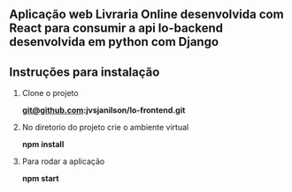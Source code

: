 ## Aplicação web Livraria Online desenvolvida com React para consumir a api lo-backend desenvolvida em python com Django

## Instruções para instalação

1. Clone o projeto

    **git@github.com:jvsjanilson/lo-frontend.git**

2. No diretorio do projeto crie o ambiente virtual

    **npm install**

3. Para rodar a aplicação

    **npm start**

